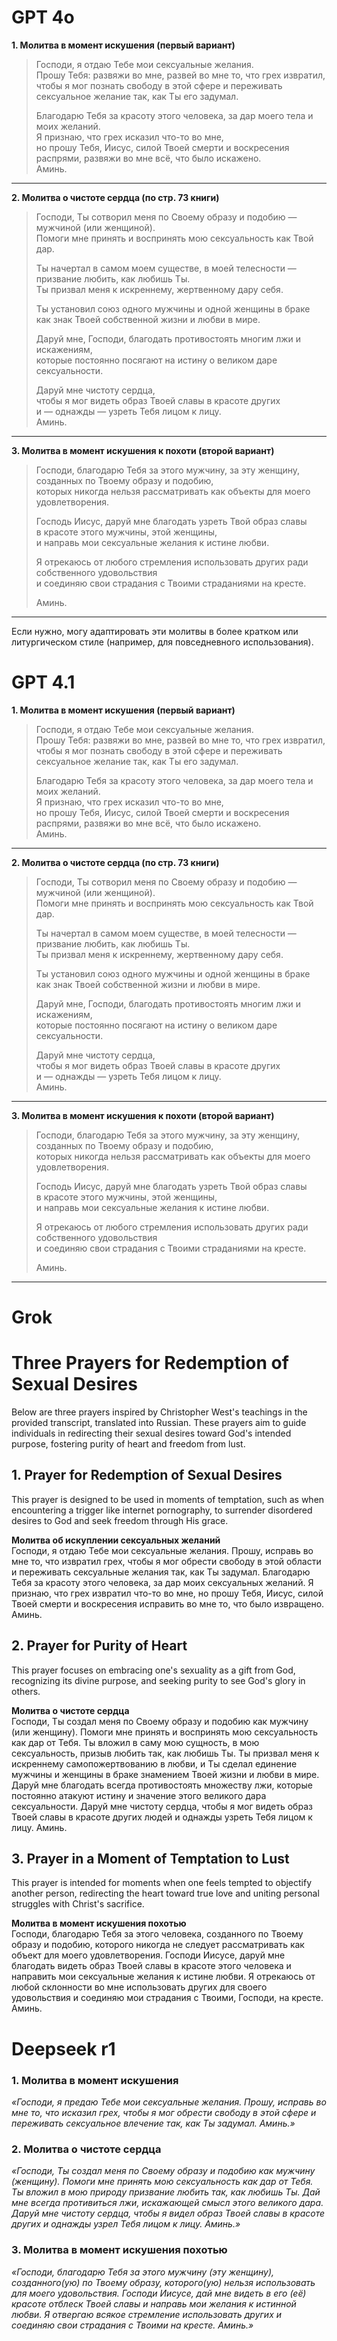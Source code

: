 # GPT 4o

**1. Молитва в момент искушения (первый вариант)**

> Господи, я отдаю Тебе мои сексуальные желания.  
> Прошу Тебя: развяжи во мне, развей во мне то, что грех извратил,  
> чтобы я мог познать свободу в этой сфере и переживать сексуальное желание так, как Ты его задумал.
> 
> Благодарю Тебя за красоту этого человека, за дар моего тела и моих желаний.  
> Я признаю, что грех исказил что-то во мне,  
> но прошу Тебя, Иисус, силой Твоей смерти и воскресения  
> распрями, развяжи во мне всё, что было искажено.  
> Аминь.

---

**2. Молитва о чистоте сердца (по стр. 73 книги)**

> Господи, Ты сотворил меня по Своему образу и подобию — мужчиной (или женщиной).  
> Помоги мне принять и воспринять мою сексуальность как Твой дар.
> 
> Ты начертал в самом моем существе, в моей телесности — призвание любить, как любишь Ты.  
> Ты призвал меня к искреннему, жертвенному дару себя.
> 
> Ты установил союз одного мужчины и одной женщины в браке  
> как знак Твоей собственной жизни и любви в мире.
> 
> Даруй мне, Господи, благодать противостоять многим лжи и искажениям,  
> которые постоянно посягают на истину о великом даре сексуальности.
> 
> Даруй мне чистоту сердца,  
> чтобы я мог видеть образ Твоей славы в красоте других  
> и — однажды — узреть Тебя лицом к лицу.  
> Аминь.

---

**3. Молитва в момент искушения к похоти (второй вариант)**

> Господи, благодарю Тебя за этого мужчину, за эту женщину,  
> созданных по Твоему образу и подобию,  
> которых никогда нельзя рассматривать как объекты для моего удовлетворения.
> 
> Господь Иисус, даруй мне благодать узреть Твой образ славы  
> в красоте этого мужчины, этой женщины,  
> и направь мои сексуальные желания к истине любви.
> 
> Я отрекаюсь от любого стремления использовать других ради собственного удовольствия  
> и соединяю свои страдания с Твоими страданиями на кресте.
> 
> Аминь.

---

Если нужно, могу адаптировать эти молитвы в более кратком или литургическом стиле (например, для повседневного использования).


# GPT 4.1


**1. Молитва в момент искушения (первый вариант)**

> Господи, я отдаю Тебе мои сексуальные желания.  
> Прошу Тебя: развяжи во мне, развей во мне то, что грех извратил,  
> чтобы я мог познать свободу в этой сфере и переживать сексуальное желание так, как Ты его задумал.
> 
> Благодарю Тебя за красоту этого человека, за дар моего тела и моих желаний.  
> Я признаю, что грех исказил что-то во мне,  
> но прошу Тебя, Иисус, силой Твоей смерти и воскресения  
> распрями, развяжи во мне всё, что было искажено.  
> Аминь.

---

**2. Молитва о чистоте сердца (по стр. 73 книги)**

> Господи, Ты сотворил меня по Своему образу и подобию — мужчиной (или женщиной).  
> Помоги мне принять и воспринять мою сексуальность как Твой дар.
> 
> Ты начертал в самом моем существе, в моей телесности — призвание любить, как любишь Ты.  
> Ты призвал меня к искреннему, жертвенному дару себя.
> 
> Ты установил союз одного мужчины и одной женщины в браке  
> как знак Твоей собственной жизни и любви в мире.
> 
> Даруй мне, Господи, благодать противостоять многим лжи и искажениям,  
> которые постоянно посягают на истину о великом даре сексуальности.
> 
> Даруй мне чистоту сердца,  
> чтобы я мог видеть образ Твоей славы в красоте других  
> и — однажды — узреть Тебя лицом к лицу.  
> Аминь.

---

**3. Молитва в момент искушения к похоти (второй вариант)**

> Господи, благодарю Тебя за этого мужчину, за эту женщину,  
> созданных по Твоему образу и подобию,  
> которых никогда нельзя рассматривать как объекты для моего удовлетворения.
> 
> Господь Иисус, даруй мне благодать узреть Твой образ славы  
> в красоте этого мужчины, этой женщины,  
> и направь мои сексуальные желания к истине любви.
> 
> Я отрекаюсь от любого стремления использовать других ради собственного удовольствия  
> и соединяю свои страдания с Твоими страданиями на кресте.
> 
> Аминь.

---


# Grok
# Three Prayers for Redemption of Sexual Desires

Below are three prayers inspired by Christopher West's teachings in the provided transcript, translated into Russian. These prayers aim to guide individuals in redirecting their sexual desires toward God's intended purpose, fostering purity of heart and freedom from lust.

## 1. Prayer for Redemption of Sexual Desires

This prayer is designed to be used in moments of temptation, such as when encountering a trigger like internet pornography, to surrender disordered desires to God and seek freedom through His grace.

**Молитва об искуплении сексуальных желаний**  
Господи, я отдаю Тебе мои сексуальные желания. Прошу, исправь во мне то, что извратил грех, чтобы я мог обрести свободу в этой области и переживать сексуальные желания так, как Ты задумал. Благодарю Тебя за красоту этого человека, за дар моих сексуальных желаний. Я признаю, что грех извратил что-то во мне, но прошу Тебя, Иисус, силой Твоей смерти и воскресения исправить во мне то, что было извращено. Аминь.

## 2. Prayer for Purity of Heart

This prayer focuses on embracing one's sexuality as a gift from God, recognizing its divine purpose, and seeking purity to see God's glory in others.

**Молитва о чистоте сердца**  
Господи, Ты создал меня по Своему образу и подобию как мужчину (или женщину). Помоги мне принять и воспринять мою сексуальность как дар от Тебя. Ты вложил в саму мою сущность, в мою сексуальность, призыв любить так, как любишь Ты. Ты призвал меня к искреннему самопожертвованию в любви, и Ты сделал единение мужчины и женщины в браке знамением Твоей жизни и любви в мире. Даруй мне благодать всегда противостоять множеству лжи, которые постоянно атакуют истину и значение этого великого дара сексуальности. Даруй мне чистоту сердца, чтобы я мог видеть образ Твоей славы в красоте других людей и однажды узреть Тебя лицом к лицу. Аминь.

## 3. Prayer in a Moment of Temptation to Lust

This prayer is intended for moments when one feels tempted to objectify another person, redirecting the heart toward true love and uniting personal struggles with Christ's sacrifice.

**Молитва в момент искушения похотью**  
Господи, благодарю Тебя за этого человека, созданного по Твоему образу и подобию, которого никогда не следует рассматривать как объект для моего удовлетворения. Господи Иисусе, даруй мне благодать видеть образ Твоей славы в красоте этого человека и направить мои сексуальные желания к истине любви. Я отрекаюсь от любой склонности во мне использовать других для своего удовольствия и соединяю мои страдания с Твоими, Господи, на кресте. Аминь.

# Deepseek r1

### 1. **Молитва в момент искушения**  
*«Господи, я предаю Тебе мои сексуальные желания. Прошу, исправь во мне то, что исказил грех, чтобы я мог обрести свободу в этой сфере и переживать сексуальное влечение так, как Ты задумал. Аминь.»*  

### 2. **Молитва о чистоте сердца**  
*«Господи, Ты создал меня по Своему образу и подобию как мужчину (женщину). Помоги мне принять мою сексуальность как дар от Тебя. Ты вложил в мою природу призвание любить так, как любишь Ты. Дай мне всегда противиться лжи, искажающей смысл этого великого дара. Даруй мне чистоту сердца, чтобы я видел образ Твоей славы в красоте других и однажды узрел Тебя лицом к лицу. Аминь.»*  

### 3. **Молитва в момент искушения похотью**  
*«Господи, благодарю Тебя за этого мужчину (эту женщину), созданного(ую) по Твоему образу, которого(ую) нельзя использовать для моего удовольствия. Господи Иисусе, дай мне видеть в его (её) красоте отблеск Твоей славы и направь мои желания к истинной любви. Я отвергаю всякое стремление использовать других и соединяю свои страдания с Твоими на кресте. Аминь.»*  
